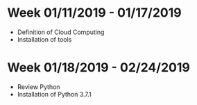 # Week 01/11/2019 - 01/17/2019
* Definition of Cloud Computing
* Installation of tools


# Week 01/18/2019 - 02/24/2019
* Review Python
* Installation of Python 3.7.1
